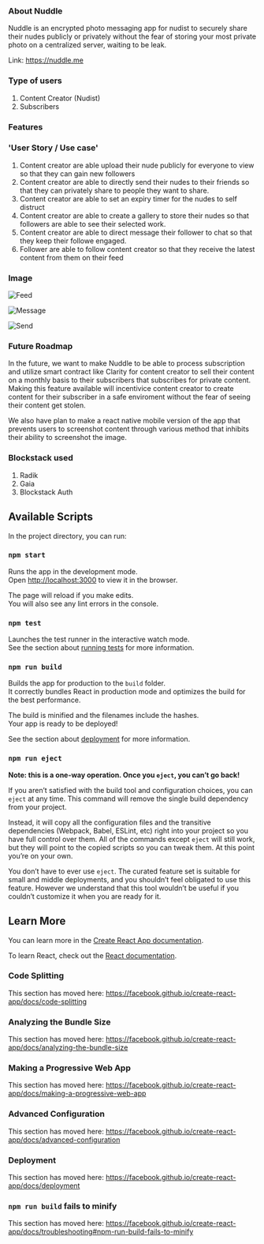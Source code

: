 ### About Nuddle

Nuddle is an encrypted photo messaging app for nudist to securely share their nudes publicly or privately without the fear of storing your most private photo on a centralized server, waiting to be leak.

Link: https://nuddle.me

### Type of users

1. Content Creator (Nudist)
2. Subscribers 


### Features

### 'User Story / Use case'
1. Content creator are able upload their nude publicly for everyone to view so that they can gain new followers 
2. Content creator are able to directly send their nudes to their friends so that they can privately share to people they want to share.
3. Content creator are able to set an expiry timer for the nudes to self distruct
4. Content creator are able to create a gallery to store their nudes so that followers are able to see their selected work.
5. Content creator are able to direct message their follower to chat so that they keep their followe engaged.
6. Follower are able to follow content creator so that they receive the latest content from them on their feed


### Image
![Feed](https://github.com/babyrusa/nuddle/blob/master/photos/Feed.png)

![Message](https://github.com/babyrusa/nuddle/blob/master/photos/message.png)

![Send](https://github.com/babyrusa/nuddle/blob/master/photos/send.png)


### Future Roadmap

In the future, we want to make Nuddle to be able to process subscription and utilize smart contract like Clarity for content creator to sell their content on a monthly basis to their subscribers that subscribes for private content. Making this feature available will incentivice content creator to create content for their subscriber in a safe enviroment without the fear of seeing their content get stolen.

We also have plan to make a react native mobile version of the app that prevents users to screenshot content through various method that inhibits their ability to screenshot the image. 


### Blockstack used

1. Radik 
2. Gaia
3. Blockstack Auth









## Available Scripts

In the project directory, you can run:

### `npm start`

Runs the app in the development mode.<br>
Open [http://localhost:3000](http://localhost:3000) to view it in the browser.

The page will reload if you make edits.<br>
You will also see any lint errors in the console.

### `npm test`

Launches the test runner in the interactive watch mode.<br>
See the section about [running tests](https://facebook.github.io/create-react-app/docs/running-tests) for more information.

### `npm run build`

Builds the app for production to the `build` folder.<br>
It correctly bundles React in production mode and optimizes the build for the best performance.

The build is minified and the filenames include the hashes.<br>
Your app is ready to be deployed!

See the section about [deployment](https://facebook.github.io/create-react-app/docs/deployment) for more information.

### `npm run eject`

**Note: this is a one-way operation. Once you `eject`, you can’t go back!**

If you aren’t satisfied with the build tool and configuration choices, you can `eject` at any time. This command will remove the single build dependency from your project.

Instead, it will copy all the configuration files and the transitive dependencies (Webpack, Babel, ESLint, etc) right into your project so you have full control over them. All of the commands except `eject` will still work, but they will point to the copied scripts so you can tweak them. At this point you’re on your own.

You don’t have to ever use `eject`. The curated feature set is suitable for small and middle deployments, and you shouldn’t feel obligated to use this feature. However we understand that this tool wouldn’t be useful if you couldn’t customize it when you are ready for it.

## Learn More

You can learn more in the [Create React App documentation](https://facebook.github.io/create-react-app/docs/getting-started).

To learn React, check out the [React documentation](https://reactjs.org/).

### Code Splitting

This section has moved here: https://facebook.github.io/create-react-app/docs/code-splitting

### Analyzing the Bundle Size

This section has moved here: https://facebook.github.io/create-react-app/docs/analyzing-the-bundle-size

### Making a Progressive Web App

This section has moved here: https://facebook.github.io/create-react-app/docs/making-a-progressive-web-app

### Advanced Configuration

This section has moved here: https://facebook.github.io/create-react-app/docs/advanced-configuration

### Deployment

This section has moved here: https://facebook.github.io/create-react-app/docs/deployment

### `npm run build` fails to minify

This section has moved here: https://facebook.github.io/create-react-app/docs/troubleshooting#npm-run-build-fails-to-minify
